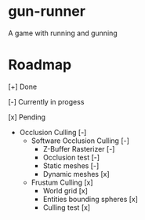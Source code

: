 # gun-runner
A game with running and gunning

# Roadmap
[+] Done

[-] Currently in progess

[x] Pending


- Occlusion Culling [-]
  - Software Occlusion Culling [-]
    - Z-Buffer Rasterizer [-]
    - Occlusion test [-]
    - Static meshes [-]
    - Dynamic meshes [x]
  - Frustum Culling [x]
    - World grid [x]
    - Entities bounding spheres [x]
    - Culling test [x]
